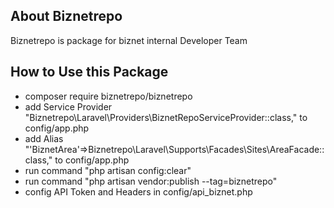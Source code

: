 ## About Biznetrepo
Biznetrepo is package for biznet internal Developer Team
## How to Use this Package
- composer require biznetrepo/biznetrepo
- add Service Provider "Biznetrepo\Laravel\Providers\BiznetRepoServiceProvider::class," to config/app.php
- add Alias "'BiznetArea'=>Biznetrepo\Laravel\Supports\Facades\Sites\AreaFacade::class," to config/app.php
- run command "php artisan config:clear"
- run command "php artisan vendor:publish --tag=biznetrepo"
- config API Token and Headers in config/api_biznet.php